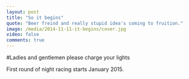 ```yaml
---
layout: post
title: "So it begins"
quote: "Beer freind and really stupid idea's coming to fruition."
image: /media/2014-11-11-it-begins/cover.jpg
video: false
comments: true
---
```


#Ladies and gentlemen please charge your lights

First round of night racing starts January 2015. 
